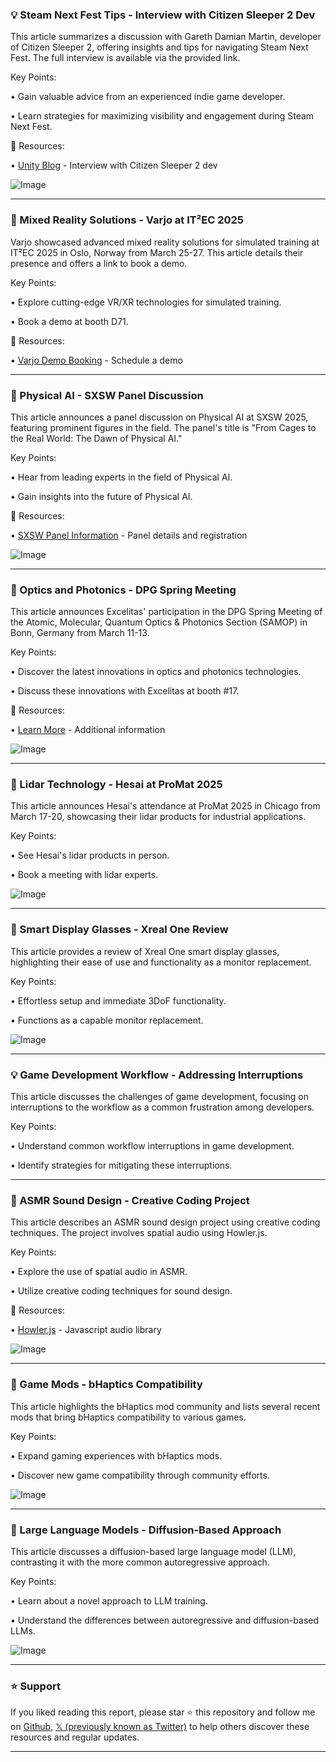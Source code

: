 ### 💡 Steam Next Fest Tips - Interview with Citizen Sleeper 2 Dev

This article summarizes a discussion with Gareth Damian Martin, developer of Citizen Sleeper 2, offering insights and tips for navigating Steam Next Fest.  The full interview is available via the provided link.

Key Points:

• Gain valuable advice from an experienced indie game developer.

• Learn strategies for maximizing visibility and engagement during Steam Next Fest.


🔗 Resources:

• [Unity Blog](http://on.unity.com/nocode) - Interview with Citizen Sleeper 2 dev


![Image](https://pbs.twimg.com/ext_tw_video_thumb/1895571936337338369/pu/img/8AR9UFHZL0Fyqj00.jpg)


---
### 🚀 Mixed Reality Solutions - Varjo at IT²EC 2025

Varjo showcased advanced mixed reality solutions for simulated training at IT²EC 2025 in Oslo, Norway from March 25-27.  This article details their presence and offers a link to book a demo.

Key Points:

• Explore cutting-edge VR/XR technologies for simulated training.

• Book a demo at booth D71.


🔗 Resources:

• [Varjo Demo Booking](https://eu1.hubs.ly/H0h7VFF0) - Schedule a demo


---
### 🤖 Physical AI - SXSW Panel Discussion

This article announces a panel discussion on Physical AI at SXSW 2025, featuring prominent figures in the field.  The panel's title is "From Cages to the Real World: The Dawn of Physical AI."

Key Points:

• Hear from leading experts in the field of Physical AI.

• Gain insights into the future of Physical AI.


🔗 Resources:

• [SXSW Panel Information](https://ow.ly/IyL050V2Ors) - Panel details and registration


![Image](https://pbs.twimg.com/media/Gk4ahBWWAAIXu4r?format=jpg&name=small)


---
### 🚀 Optics and Photonics - DPG Spring Meeting

This article announces Excelitas' participation in the DPG Spring Meeting of the Atomic, Molecular, Quantum Optics & Photonics Section (SAMOP) in Bonn, Germany from March 11-13.

Key Points:

• Discover the latest innovations in optics and photonics technologies.

• Discuss these innovations with Excelitas at booth #17.



🔗 Resources:

• [Learn More](https://ow.ly/CkO050V6YuX) - Additional information


![Image](https://pbs.twimg.com/media/Gk4UOdAWkAA8m_m?format=png&name=small)


---
### 🚀 Lidar Technology - Hesai at ProMat 2025

This article announces Hesai's attendance at ProMat 2025 in Chicago from March 17-20, showcasing their lidar products for industrial applications.

Key Points:

• See Hesai's lidar products in person.

• Book a meeting with lidar experts.


![Image](https://pbs.twimg.com/media/GkzIRj_WgAAIhTB?format=jpg&name=small)


---
### 🚀 Smart Display Glasses - Xreal One Review

This article provides a review of Xreal One smart display glasses, highlighting their ease of use and functionality as a monitor replacement.

Key Points:

• Effortless setup and immediate 3DoF functionality.

• Functions as a capable monitor replacement.


![Image](https://pbs.twimg.com/media/Gk05ljbXkAAv_cZ?format=jpg&name=small)


---
### 💡 Game Development Workflow - Addressing Interruptions

This article discusses the challenges of game development, focusing on interruptions to the workflow as a common frustration among developers.

Key Points:

• Understand common workflow interruptions in game development.

• Identify strategies for mitigating these interruptions.



---
### 🤖 ASMR Sound Design - Creative Coding Project

This article describes an ASMR sound design project using creative coding techniques.  The project involves spatial audio using Howler.js.

Key Points:

• Explore the use of spatial audio in ASMR.

• Utilize creative coding techniques for sound design.



🔗 Resources:

• [Howler.js](https://howlerjs.com/) - Javascript audio library


![Image](https://pbs.twimg.com/ext_tw_video_thumb/1895144224187731968/pu/img/THrkP4wpel0MAIBw.jpg)


---
### 🚀 Game Mods - bHaptics Compatibility

This article highlights the bHaptics mod community and lists several recent mods that bring bHaptics compatibility to various games.

Key Points:

• Expand gaming experiences with bHaptics mods.

• Discover new game compatibility through community efforts.


![Image](https://pbs.twimg.com/media/Gkx1PV6aIAAjwvf?format=png&name=small)


---
### 🤖 Large Language Models - Diffusion-Based Approach

This article discusses a diffusion-based large language model (LLM), contrasting it with the more common autoregressive approach.

Key Points:

• Learn about a novel approach to LLM training.

• Understand the differences between autoregressive and diffusion-based LLMs.



![Image](https://pbs.twimg.com/ext_tw_video_thumb/1894847152645402625/pu/img/LcIG8TYsp5ta9Aoj.jpg)


---

### ⭐️ Support

If you liked reading this report, please star ⭐️ this repository and follow me on [Github](https://github.com/Drix10), [𝕏 (previously known as Twitter)](https://x.com/DRIX_10_) to help others discover these resources and regular updates.

---